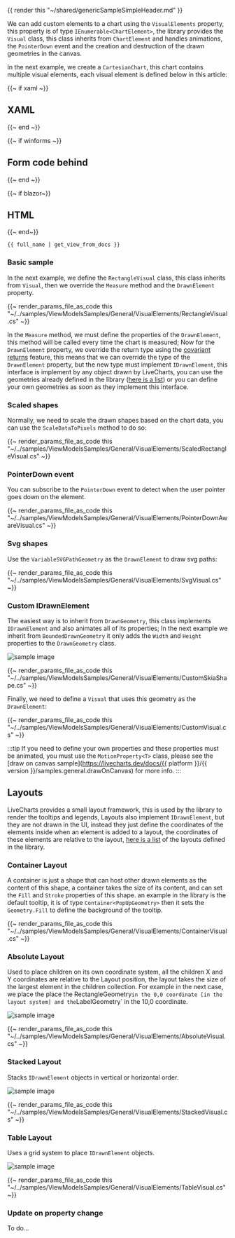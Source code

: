 {{ render this "~/shared/genericSampleSimpleHeader.md" }}

We can add custom elements to a chart using the `VisualElements` property, this property is of type `IEnumerable<ChartElement>`,
the library provides the `Visual` class, this class inherits from `ChartElement` and handles animations, the `PointerDown` event and
the creation and destruction of the drawn geometries in the canvas.

In the next example, we create a `CartesianChart`, this chart contains multiple visual elements, each visual element is defined below in this article:

{{~ if xaml ~}}
## XAML
{{~ end ~}}

{{~ if winforms ~}}
## Form code behind
{{~ end ~}}

{{~ if blazor~}}
## HTML
{{~ end~}}

```
{{ full_name | get_view_from_docs }}
```

### Basic sample

In the next example, we define the `RectangleVisual` class, this class inherits from `Visual`, then we override the `Measure` method
and the `DrawnElement` property.

{{~ render_params_file_as_code this "~/../samples/ViewModelsSamples/General/VisualElements/RectangleVisual.cs" ~}}

In the `Measure` method, we must define the properties of the `DrawnElement`, this method will be called every time the chart is measured;
Now for the `DrawnElement` property, we override the return type using the [covariant returns](https://learn.microsoft.com/en-us/dotnet/csharp/language-reference/proposals/csharp-9.0/covariant-returns)
feature, this means that we can override the type of the `DrawnElement` property, but the new type must implement `IDrawnElement`, this interface
is implement by any object drawn by LiveCharts, you can use the geometries already defined in the library 
([here is a list](https://github.com/beto-rodriguez/LiveCharts2/tree/master/src/skiasharp/LiveChartsCore.SkiaSharp/Drawing/Geometries)) 
or you can define your own geometries as soon as they implement this interface.

### Scaled shapes

Normally, we need to scale the drawn shapes based on the chart data, you can use the `ScaleDataToPixels` method to do so:

{{~ render_params_file_as_code this "~/../samples/ViewModelsSamples/General/VisualElements/ScaledRectangleVisual.cs" ~}}

### PointerDown event

You can subscribe to the `PointerDown` event to detect when the user pointer goes down on the element.

{{~ render_params_file_as_code this "~/../samples/ViewModelsSamples/General/VisualElements/PointerDownAwareVisual.cs" ~}}

### Svg shapes

Use the `VariableSVGPathGeometry` as the `DrawnElement` to draw svg paths:

{{~ render_params_file_as_code this "~/../samples/ViewModelsSamples/General/VisualElements/SvgVisual.cs" ~}}

### Custom IDrawnElement

The easiest way is to inherit from `DrawnGeometry`, this class implements `IDrawnElement` and also animates all of its properties;
In the next example we inherit from `BoundedDrawnGeometry` it only adds the `Width` and `Height` properties to the `DrawnGeometry` class.

<div class="position-relative text-center">
    <img src="{{ assets_url }}/docs/{{ unique_name }}/custom.png" class="static" alt="sample image" />
</div>

{{~ render_params_file_as_code this "~/../samples/ViewModelsSamples/General/VisualElements/CustomSkiaShape.cs" ~}}

Finally, we need to define a `Visual` that uses this geometry as the `DrawnElement`:

{{~ render_params_file_as_code this "~/../samples/ViewModelsSamples/General/VisualElements/CustomVisual.cs" ~}}

:::tip
If you need to define your own properties and these properties must be animated, you must use the `MotionProperty<T>` class, please see the
[draw on canvas sample](https://livecharts.dev/docs/{{ platform }}/{{ version }}/samples.general.drawOnCanvas) for more info.
:::

## Layouts

LiveCharts provides a small layout framework, this is used by the library to render the tooltips and legends,
Layouts also implement `IDrawnElement`, but they are not drawn in the UI, instead they just define the coordinates
of the elements inside when an element is added to a layout, the coordinates of these elements are relative to the
layout, [here is a list](https://github.com/beto-rodriguez/LiveCharts2/tree/master/src/skiasharp/LiveChartsCore.SkiaSharp/Drawing/Layouts)
of the layouts defined in the library.

### Container Layout

A container is just a shape that can host other drawn elements as the content of this shape, a container takes the size of its content, and can
set the `Fill` and `Stroke` properties of this shape. an example in the library is the default tooltip, it is of type `Container<PopUpGeometry>`
then it sets the `Geometry.Fill` to define the background of the tooltip.

{{~ render_params_file_as_code this "~/../samples/ViewModelsSamples/General/VisualElements/ContainerVisual.cs" ~}}

### Absolute Layout

Used to place children on its own coordinate system, all the children X and Y coordinates are relative to the Layout position, the layout takes
the size of the largest element in the children collection. For example in the next case, we place the place the RectangleGeometry` in the 0,0
coordinate [in the layout system] and the `LabelGeometry` in the 10,0 coordinate.

<div class="position-relative text-center">
    <img src="{{ assets_url }}/docs/{{ unique_name }}/absolute.png" class="static" alt="sample image" />
</div>

{{~ render_params_file_as_code this "~/../samples/ViewModelsSamples/General/VisualElements/AbsoluteVisual.cs" ~}}

### Stacked Layout

Stacks `IDrawnElement` objects in vertical or horizontal order.

<div class="position-relative text-center">
    <img src="{{ assets_url }}/docs/{{ unique_name }}/stack.png" class="static" alt="sample image" />
</div>

{{~ render_params_file_as_code this "~/../samples/ViewModelsSamples/General/VisualElements/StackedVisual.cs" ~}}

### Table Layout

Uses a grid system to place `IDrawnElement` objects.

<div class="position-relative text-center">
    <img src="{{ assets_url }}/docs/{{ unique_name }}/table.png" class="static" alt="sample image" />
</div>

{{~ render_params_file_as_code this "~/../samples/ViewModelsSamples/General/VisualElements/TableVisual.cs" ~}}

### Update on property change

To do...